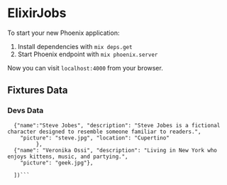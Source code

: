 # ElixirJobs

To start your new Phoenix application:

1. Install dependencies with `mix deps.get`
2. Start Phoenix endpoint with `mix phoenix.server`

Now you can visit `localhost:4000` from your browser.


## Fixtures Data

### Devs Data

```r.db("test").table("jobs").insert([
  {"name":"Steve Jobes", "description": "Steve Jobes is a fictional character designed to resemble someone familiar to readers.",
    "picture": "steve.jpg", "location": "Cupertino"
         },
  {"name": "Veronika Ossi", "description": "Living in New York who enjoys kittens, music, and partying.",
    "picture": "geek.jpg"},

  ])```
